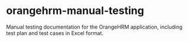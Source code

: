 # orangehrm-manual-testing
Manual testing documentation for the OrangeHRM application, including test plan and test cases in Excel format.
